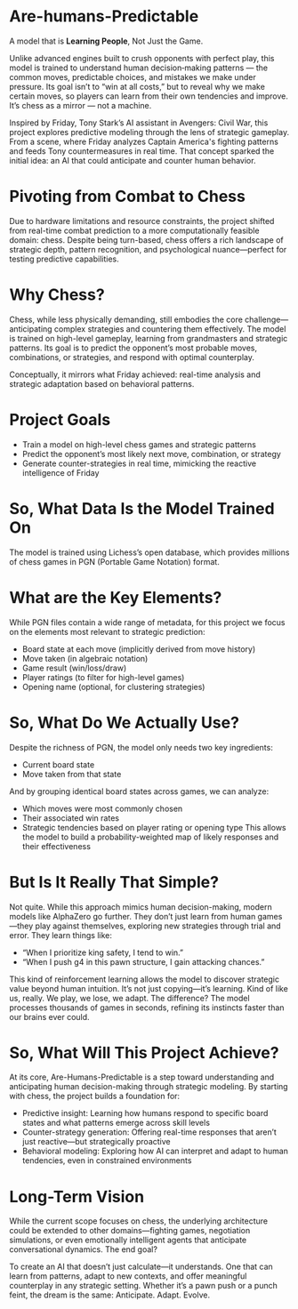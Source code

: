 # Are-humans-Predictable
A model that is **Learning People**, Not Just the Game.

Unlike advanced engines built to crush opponents with perfect play, this model is trained to understand human decision‑making patterns — the common moves, predictable choices, and mistakes we make under pressure.
Its goal isn’t to “win at all costs,” but to reveal why we make certain moves, so players can learn from their own tendencies and improve.
It’s chess as a mirror — not a machine.

Inspired by Friday, Tony Stark’s AI assistant in Avengers: Civil War, this project explores predictive modeling through the lens of strategic gameplay. From a scene, where Friday analyzes Captain America's fighting patterns and feeds Tony countermeasures in real time. That concept sparked the initial idea: an AI that could anticipate and counter human behavior.

# Pivoting from Combat to Chess
Due to hardware limitations and resource constraints, the project shifted from real-time combat prediction to a more computationally feasible domain: chess. Despite being turn-based, chess offers a rich landscape of strategic depth, pattern recognition, and psychological nuance—perfect for testing predictive capabilities.

# Why Chess?
Chess, while less physically demanding, still embodies the core challenge—anticipating complex strategies and countering them effectively. The model is trained on high-level gameplay, learning from grandmasters and strategic patterns. Its goal is to predict the opponent’s most probable moves, combinations, or strategies, and respond with optimal counterplay.

Conceptually, it mirrors what Friday achieved: real-time analysis and strategic adaptation based on behavioral patterns.

# Project Goals
- Train a model on high-level chess games and strategic patterns
- Predict the opponent’s most likely next move, combination, or strategy
- Generate counter-strategies in real time, mimicking the reactive intelligence of Friday

# So, What Data Is the Model Trained On
The model is trained using Lichess’s open database, which provides millions of chess games in PGN (Portable Game Notation) format.

# What are the Key Elements?
While PGN files contain a wide range of metadata, for this project we focus on the elements most relevant to strategic prediction:
- Board state at each move (implicitly derived from move history)
- Move taken (in algebraic notation)
- Game result (win/loss/draw)
- Player ratings (to filter for high-level games)
- Opening name (optional, for clustering strategies)

# So, What Do We Actually Use?
Despite the richness of PGN, the model only needs two key ingredients:
- Current board state
- Move taken from that state

And by grouping identical board states across games, we can analyze:
- Which moves were most commonly chosen
- Their associated win rates
- Strategic tendencies based on player rating or opening type
This allows the model to build a probability-weighted map of likely responses and their effectiveness

# But Is It Really That Simple?
Not quite. While this approach mimics human decision-making, modern models like AlphaZero go further. They don’t just learn from human games—they play against themselves, exploring new strategies through trial and error.
They learn things like:
- “When I prioritize king safety, I tend to win.”
- “When I push g4 in this pawn structure, I gain attacking chances.”

This kind of reinforcement learning allows the model to discover strategic value beyond human intuition. It’s not just copying—it’s learning.
Kind of like us, really. We play, we lose, we adapt. The difference?
The model processes thousands of games in seconds, refining its instincts faster than our brains ever could.

# So, What Will This Project Achieve?
At its core, Are-Humans-Predictable is a step toward understanding and anticipating human decision-making through strategic modeling. By starting with chess, the project builds a foundation for:
- Predictive insight: Learning how humans respond to specific board states and what patterns emerge across skill levels
- Counter-strategy generation: Offering real-time responses that aren’t just reactive—but strategically proactive
- Behavioral modeling: Exploring how AI can interpret and adapt to human tendencies, even in constrained environments

# Long-Term Vision
While the current scope focuses on chess, the underlying architecture could be extended to other domains—fighting games, negotiation simulations, or even emotionally intelligent agents that anticipate conversational dynamics.
The end goal?

To create an AI that doesn’t just calculate—it understands. One that can learn from patterns, adapt to new contexts, and offer meaningful counterplay in any strategic setting.
Whether it’s a pawn push or a punch feint, the dream is the same:
Anticipate. Adapt. Evolve.
